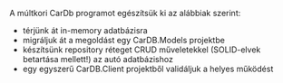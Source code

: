 A múltkori CarDb programot egészítsük ki az alábbiak szerint:

- térjünk át in-memory adatbázisra
- migráljuk át a megoldást egy CarDB.Models projektbe
- készítsünk repository réteget CRUD műveletekkel (SOLID-elvek betartása mellett!) az autó adatbázishoz
- egy egyszerű CarDB.Client projektből validáljuk a helyes működést
